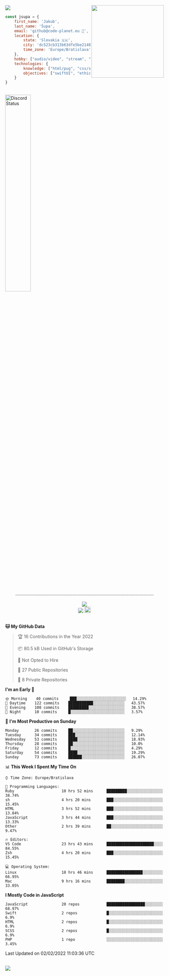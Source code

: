 
<img src="https://creepy-corp.eu/pika-bg.png">
<img align='right' src="https://creepy-corp.eu/pika.gif" width="230">
<br>

```js
const jsupa = {
    first_name: 'Jakub',
    last_name: 'Šupa',
    email: 'github@code-planet.eu 📧',
    location: {
        state: 'Slovakia 🇸🇰',
        city: 'dc523cb313b63dfe5be2140b0c05b3bc',
        time_zone: 'Europe/Bratislava'
    },
    hobby: ["audio/video", "stream", "3D modelling/printing", "crypto (XRP 🤍)", "IoT/DIY", "tech"],
    technologies: {
        knowledge: ["html/pug", "css/scss", "javascript/jquery", "vue/react", "nodejs", "ruby on rails", "php", "pgsql/mysql"],
        objectives: ["swiftUI", "ethical hacking", "boost all knowledge to master class"]
    }
}

  ```

<br>
<a href="https://discord.gg/DqWrEvyWX7" target="_blank">
<img width="40%" alt="Discord Status" src="https://lanyard.cnrad.dev/api/616613956676485122?borderRadius=6px&bg=161b22">
</a>
<br>
<p align="center">
.............................................................................................................
<br><br>
<a href="https://wakatime.com/@698e3ae2-2e7a-4cf6-a9e7-192f2b7d1525"><img src="https://wakatime.com/badge/user/698e3ae2-2e7a-4cf6-a9e7-192f2b7d1525.svg"></a><br>
<img src="https://visitor-badge.laobi.icu/badge?page_id=jsupa.jsupa">
<a href='https://ko-fi.com/Y8Y246Y0V' target='_blank'>
    <img src="https://img.shields.io/badge/buy%20me%20a%20coffee-donate-yellow.svg" alt="Buy Me A Coffee donate button" height="20px"/>
</a>
<br><br>

<!--START_SECTION:waka-->
**🐱 My GitHub Data** 

> 🏆 16 Contributions in the Year 2022
 > 
> 📦 80.5 kB Used in GitHub's Storage 
 > 
> 🚫 Not Opted to Hire
 > 
> 📜 27 Public Repositories 
 > 
> 🔑 8 Private Repositories  
 > 
**I'm an Early 🐤** 

```text
🌞 Morning    40 commits     ███░░░░░░░░░░░░░░░░░░░░░░   14.29% 
🌆 Daytime    122 commits    ███████████░░░░░░░░░░░░░░   43.57% 
🌃 Evening    108 commits    █████████░░░░░░░░░░░░░░░░   38.57% 
🌙 Night      10 commits     █░░░░░░░░░░░░░░░░░░░░░░░░   3.57%

```
📅 **I'm Most Productive on Sunday** 

```text
Monday       26 commits     ██░░░░░░░░░░░░░░░░░░░░░░░   9.29% 
Tuesday      34 commits     ███░░░░░░░░░░░░░░░░░░░░░░   12.14% 
Wednesday    53 commits     ████░░░░░░░░░░░░░░░░░░░░░   18.93% 
Thursday     28 commits     ██░░░░░░░░░░░░░░░░░░░░░░░   10.0% 
Friday       12 commits     █░░░░░░░░░░░░░░░░░░░░░░░░   4.29% 
Saturday     54 commits     ████░░░░░░░░░░░░░░░░░░░░░   19.29% 
Sunday       73 commits     ██████░░░░░░░░░░░░░░░░░░░   26.07%

```


📊 **This Week I Spent My Time On** 

```text
⌚︎ Time Zone: Europe/Bratislava

💬 Programming Languages: 
Ruby                     10 hrs 52 mins      █████████░░░░░░░░░░░░░░░░   38.74% 
sh                       4 hrs 20 mins       ███░░░░░░░░░░░░░░░░░░░░░░   15.45% 
HTML                     3 hrs 52 mins       ███░░░░░░░░░░░░░░░░░░░░░░   13.84% 
JavaScript               3 hrs 44 mins       ███░░░░░░░░░░░░░░░░░░░░░░   13.33% 
Other                    2 hrs 39 mins       ██░░░░░░░░░░░░░░░░░░░░░░░   9.47%

🔥 Editors: 
VS Code                  23 hrs 43 mins      █████████████████████░░░░   84.55% 
Zsh                      4 hrs 20 mins       ███░░░░░░░░░░░░░░░░░░░░░░   15.45%

💻 Operating System: 
Linux                    18 hrs 46 mins      ████████████████░░░░░░░░░   66.95% 
Mac                      9 hrs 16 mins       ████████░░░░░░░░░░░░░░░░░   33.05%

```

**I Mostly Code in JavaScript** 

```text
JavaScript               20 repos            █████████████████░░░░░░░░   68.97% 
Swift                    2 repos             █░░░░░░░░░░░░░░░░░░░░░░░░   6.9% 
HTML                     2 repos             █░░░░░░░░░░░░░░░░░░░░░░░░   6.9% 
SCSS                     2 repos             █░░░░░░░░░░░░░░░░░░░░░░░░   6.9% 
PHP                      1 repo              ░░░░░░░░░░░░░░░░░░░░░░░░░   3.45%

```



 Last Updated on 02/02/2022 11:03:36 UTC
<!--END_SECTION:waka-->

</p><br>
<img src="https://creepy-corp.eu/pika-bg-bottom.png">
